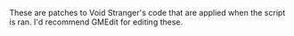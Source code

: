 These are patches to Void Stranger's code that are applied when the script is ran. I'd recommend GMEdit for editing these.